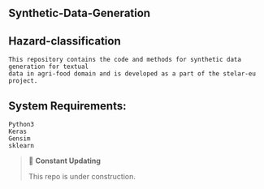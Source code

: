 ## Synthetic-Data-Generation


## Hazard-classification
```
This repository contains the code and methods for synthetic data generation for textual 
data in agri-food domain and is developed as a part of the stelar-eu project. 
```
## System Requirements: 
``` 
Python3
Keras
Gensim
sklearn
```


> 🚧 **Constant Updating**
> 
> This repo is under construction.
